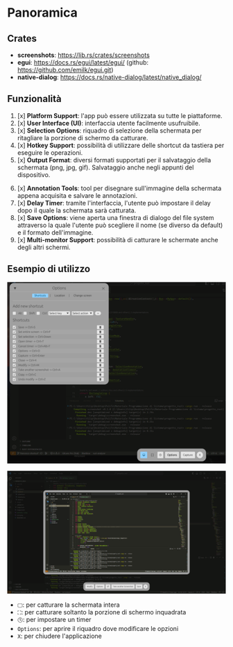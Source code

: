 # Panoramica
## Crates
- **screenshots**: https://lib.rs/crates/screenshots
- **egui**: https://docs.rs/egui/latest/egui/ (github: https://github.com/emilk/egui.git)
- **native-dialog**: https://docs.rs/native-dialog/latest/native_dialog/

## Funzionalità
1. [x] **Platform Support**: l'app può essere utilizzata su tutte le piattaforme.
2. [x] **User Interface (UI)**: interfaccia utente facilmente usufruibile.
3. [x] **Selection Options**: riquadro di selezione della schermata per ritagliare la porzione di schermo da catturare.
4. [x] **Hotkey Support**: possibilità di utilizzare delle shortcut da tastiera per eseguire le operazioni.
5. [x] **Output Format**: diversi formati supportati per il salvataggio della schermata (png, jpg, gif). Salvataggio anche negli appunti del dispositivo.
<!-- FUNZIONALITÀ BONUS -->
6. [x] **Annotation Tools**: tool per disegnare sull'immagine della schermata appena acquisita e salvare le annotazioni.
7. [x] **Delay Timer**: tramite l'interfaccia, l'utente può impostare il delay dopo il quale la schermata sarà catturata.
8. [x] **Save Options**: viene aperta una finestra di dialogo del file system attraverso la quale l'utente può scegliere il nome (se diverso da default) e il formato dell'immagine.
9. [x] **Multi-monitor Support**: possibilità di catturare le schermate anche degli altri schermi.

## Esempio di utilizzo

![Schermata iniziale + pannello opzioni](esempio_1.png)

![A schermata catturata, modifica dell'immagine](esempio_2.png)

- `🖵`: per catturare la schermata intera
- `⛶`: per catturare soltanto la porzione di schermo inquadrata
- `🕓`: per impostare un timer
- `Options`: per aprire il riquadro dove modificare le opzioni
- `X`: per chiudere l'applicazione

